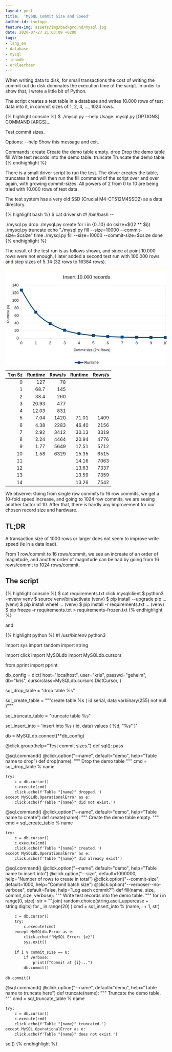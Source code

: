 ```yaml
---
layout: post
title:  'MySQL Commit Size and Speed'
author-id: isotopp
feature-img: assets/img/background/mysql.jpg
date: 2020-07-27 21:03:09 +0200
tags:
- lang_en
- database
- mysql
- innodb
- erklaerbaer
---
```

When writing data to disk, for small transactions the cost of writing the
commit out do disk dominates the execution time of the script. In order to
show that, I wrote a little bit of Python.

The script creates a test table in a database and writes 10.000 rows of test
data into it, in commit sizes of 1, 2, 4, ..., 1024 rows.

{% highlight console %}
$ ./mysql.py --help
Usage: mysql.py [OPTIONS] COMMAND [ARGS]...

  Test commit sizes.

Options:
  --help  Show this message and exit.

Commands:
  create    Create the demo table empty.
  drop      Drop the demo table
  fill      Write test records into the demo table.
  truncate  Truncate the demo table.
{% endhighlight %}

There is a small driver script to run the test. The driver creates the
table, truncates it and will then run the fill command of the script over
and over again, with growing commit-sizes. All powers of 2 from 0 to 10 are
being tried with 10.000 rows of test data.

The test system has a very old SSD (Crucial M4-CT512M4SSD2) as a data
directory.

{% highlight bash %}
$ cat driver.sh
#! /bin/bash --

./mysql.py drop
./mysql.py create
for i in {0..10}
do
        csize=$((2 ** $i))
        ./mysql.py truncate
        echo "./mysql.py fill --size=10000 --commit-size=$csize"
        time ./mysql.py fill --size=10000 --commit-size=$csize
done
{% endhighlight %}

The result of the test run is as follows shown, and since at point 10.000
rows were not enough, I later added a second test run with 100.000 rows and
step sizes of 5..14 (32 rows to 16384 rows).

![](/uploads/2020/07/transactions-benchmark.jpg)

| Txn Sz | Runtime | Rows/s | Runtime | Rows/s  |
| -----: | ------: | -----: | ------: | ------: |
|      0 | 127     | 78     |         |         |
|      1 | 68.7    | 145    |         |         |
|      2 | 38.4    | 260    |         |         |
|      3 | 20.93   | 477    |         |         |
|      4 | 12.03   | 831    |         |         |
|      5 |  7.04   | 1420   |   71.01 | 1409    |
|      6 |  4.38   | 2283   |   46.40 | 2156    |
|      7 |  2.92   | 3412   |   30.13 | 3319    |
|      8 |  2.24   | 4464   |   20.94 | 4776    |
|      9 |  1.77   | 5649   |   17.51 | 5712    |
|     10 |  1.58   | 6329   |   15.35 | 6515    |
|     11 |         |        |   14.16 | 7063    |
|     12 |         |        |   13.63 | 7337    |
|     13 |         |        |   13.59 | 7359    |
|     14 |         |        |   13.26 | 7542    |

We observe: Going from single row commits to 16 row commits, we get a
10-fold speed increase, and going to 1024 row commits, we are seeing another
factor of 10. After that, there is hardly any improvement for our chosen
record size and hardware.

## TL;DR

A transaction size of 1000 rows or larger does not seem to improve write
speed (ie in a data load).

From 1 row/commit to 16 rows/commit, we see an increate of an order of
magnitude, and another order of magnitude can be had by going from 16
rows/commit to 1024 rows/commit.


## The script

{% highlight console %}
$ cat requirements.txt
click
mysqlclient
$ python3 -mvenv venv
$ source venv/bin/activate
(venv) $ pip install --upgrade pip
...
(venv) $ pip install wheel
...
(venv) $ pip install -r requirements.txt
...
(venv) $ pip freeze -r requirements.txt > requirements-frozen.txt
{% endhighlight %}

and

{% highlight python %}
#! /usr/bin/env python3

import sys
import random
import string

import click
import MySQLdb
import MySQLdb.cursors

from pprint import pprint

db_config = dict(
    host="localhost",
    user="kris",
    passwd="geheim",
    db="kris",
    cursorclass=MySQLdb.cursors.DictCursor,
)

sql_drop_table = "drop table %s"

sql_create_table = """create table %s (
    id serial,
    data varbinary(255) not null
)"""

sql_truncate_table = "truncate table %s"

sql_insert_into = 'insert into %s ( id, data) values ( %d, "%s" )'


db = MySQLdb.connect(**db_config)


@click.group(help="Test commit sizes.")
def sql():
    pass


@sql.command()
@click.option("--name", default="demo", help="Table name to drop")
def drop(name):
    """ Drop the demo table """
    cmd = sql_drop_table % name

    try:
        c = db.cursor()
        c.execute(cmd)
        click.echo(f'Table "{name}" dropped.')
    except MySQLdb.OperationalError as e:
        click.echo(f'Table "{name}" did not exist.')


@sql.command()
@click.option("--name", default="demo", help="Table name to create")
def create(name):
    """ Create the demo table empty. """
    cmd = sql_create_table % name

    try:
        c = db.cursor()
        c.execute(cmd)
        click.echo(f'Table "{name}" created.')
    except MySQLdb.OperationalError as e:
        click.echo(f'Table "{name}" did already exist')


@sql.command()
@click.option("--name", default="demo", help="Table name to insert into")
@click.option("--size", default=1000000, help="Number of rows to create in total")
@click.option("--commit-size", default=1000, help="Commit batch size")
@click.option("--verbose/--no-verbose", default=False, help="Log each commit?")
def fill(name, size, commit_size, verbose):
    """ Write test records into the demo table. """
    for i in range(0, size):
        str = "".join(
            random.choice(string.ascii_uppercase + string.digits) for _ in range(20)
        )
        cmd = sql_insert_into % (name, i + 1, str)

        c = db.cursor()
        try:
            c.execute(cmd)
        except MySQLdb.Error as e:
            click.echo(f"MySQL Error: {e}")
            sys.exit()

        if i % commit_size == 0:
            if verbose:
                print(f"Commit at {i}...")
            db.commit()

    db.commit()


@sql.command()
@click.option("--name", default="demo", help="Table name to truncate here")
def truncate(name):
    """ Truncate the demo table. """
    cmd = sql_truncate_table % name

    try:
        c = db.cursor()
        c.execute(cmd)
        click.echo(f'Table "{name}" truncated.')
    except MySQL.OperationalError as e:
        click.echo(f'Table "{name}" does not exist.')


sql()
{% endhighlight %}
